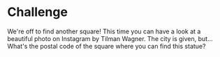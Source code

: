# Challenge

We're off to find another square! This time you can have a look at a beautiful photo on Instagram by Tilman Wagner. The city is given, but... What's the postal code of the square where you can find this statue?

